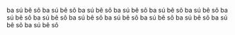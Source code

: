 ba sú bê sô
ba sú bê sô
ba sú bê sô
ba sú bê sô
ba sú bê sô
ba sú bê sô
ba sú bê sô
ba sú bê sô
ba sú bê sô
ba sú bê sô
ba sú bê sô
ba sú bê sô
ba sú bê sô
ba sú bê sô
